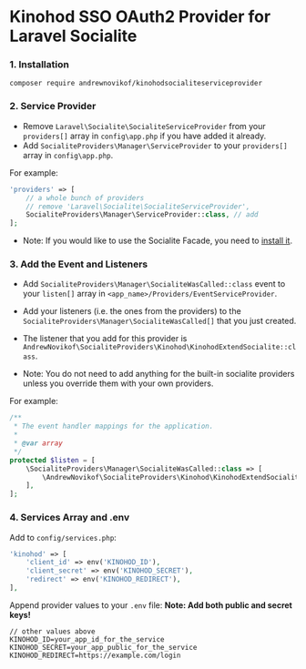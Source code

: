# Kinohod SSO OAuth2 Provider for Laravel Socialite

### 1. Installation

`composer require andrewnovikof/kinohodsocialiteserviceprovider`

### 2. Service Provider

* Remove `Laravel\Socialite\SocialiteServiceProvider` from your `providers[]` array in `config\app.php` if you have added it already.
* Add `SocialiteProviders\Manager\ServiceProvider` to your `providers[]` array in `config\app.php`.

For example:
```php
'providers' => [
    // a whole bunch of providers
    // remove 'Laravel\Socialite\SocialiteServiceProvider',
    SocialiteProviders\Manager\ServiceProvider::class, // add
];
```
* Note: If you would like to use the Socialite Facade, you need to [install it](http://laravel.com/docs/5.2/authentication#social-authentication).

### 3. Add the Event and Listeners

* Add `SocialiteProviders\Manager\SocialiteWasCalled::class` event to your `listen[]` array in `<app_name>/Providers/EventServiceProvider`.

* Add your listeners (i.e. the ones from the providers) to the `SocialiteProviders\Manager\SocialiteWasCalled[]` that you just created.

* The listener that you add for this provider is `AndrewNovikof\SocialiteProviders\Kinohod\KinohodExtendSocialite::class`.

* Note: You do not need to add anything for the built-in socialite providers unless you override them with your own providers.

For example:
```php
/**
 * The event handler mappings for the application.
 *
 * @var array
 */
protected $listen = [
    \SocialiteProviders\Manager\SocialiteWasCalled::class => [
        \AndrewNovikof\SocialiteProviders\Kinohod\KinohodExtendSocialite::class
    ],
];
```

### 4. Services Array and .env

Add to `config/services.php`:
```php
'kinohod' => [
    'client_id' => env('KINOHOD_ID'),
    'client_secret' => env('KINOHOD_SECRET'),
    'redirect' => env('KINOHOD_REDIRECT'),  
],
```

Append provider values to your `.env` file:
**Note: Add both public and secret keys!**
```
// other values above
KINOHOD_ID=your_app_id_for_the_service
KINOHOD_SECRET=your_app_public_for_the_service
KINOHOD_REDIRECT=https://example.com/login
```